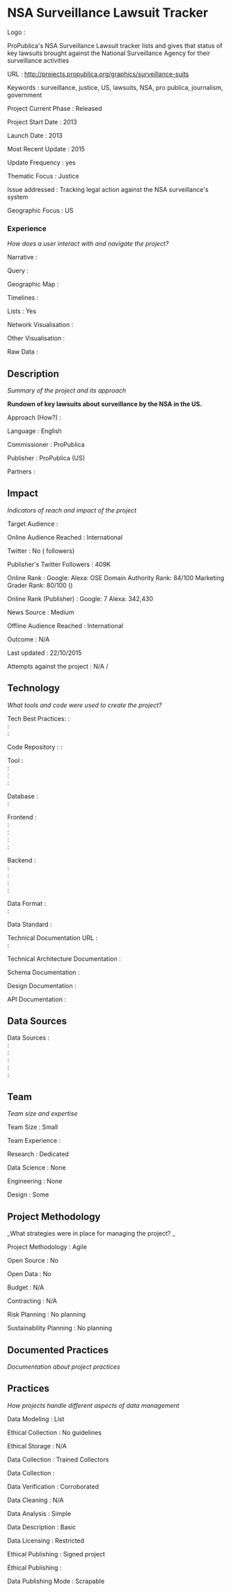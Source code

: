 # NSA Surveillance Lawsuit Tracker



Logo
:   

ProPublica&#39;s NSA Surveillance Lawsuit tracker lists and gives that status of key lawsuits brought against the National Surveillance Agency for their surveillance activities 

URL
:   http://projects.propublica.org/graphics/surveillance-suits


Keywords
:   surveillance, justice, US, lawsuits, NSA, pro publica, journalism, government



Project Current Phase
:   Released

    

Project Start Date
:   2013



Launch Date
:   2013



Most Recent Update
:   2015



Update Frequency
:   yes



Thematic Focus
:   Justice



Issue addressed
:   Tracking legal action against the NSA surveillance&#39;s system  



Geographic Focus
:   US


### Experience

_How does a user interact with and navigate the project?_

Narrative
:    

Query
:    

Geographic Map
:     

Timelines
:    

Lists
:   Yes 

Network Visualisation
:   

Other Visualisation
:   

Raw Data 
:   

## Description

_Summary of the project and its approach_

__Rundown of key lawsuits about surveillance by the NSA in the US.__


Approach (How?)
:   



Language
:   English



Commissioner
:   ProPublica



Publisher
:   ProPublica (US)



Partners
:   


## Impact

_Indicators of reach and impact of the project_


Target Audience
:   



Online Audience Reached
:   International



Twitter
:   No ( followers)



Publisher's Twitter Followers
:   409K



Online Rank
:    Google:      Alexa:     OSE Domain Authority Rank:   84/100 Marketing Grader Rank:   80/100 ()


Online Rank (Publisher)
:    Google:   7  Alexa:   342,430



News Source
:   Medium



Offline Audience Reached
:   International



Outcome
:   N/A



Last updated
:   22/10/2015


Attempts against the project
:   N/A  / 


## Technology

_What tools and code were used to create the project?_

Tech Best Practices:
:    
:     
:    

Code Repository
:   []()
:   []()

Tool
:   
:   
:   
:   

Database
:   
:   

Frontend
:   
:   
:   
:   
:   

Backend
:   
:   
:   
:   
:   

Data Format
:   
:   

Data Standard
:   

Technical Documentation URL
:   
:   

Technical Architecture Documentation
:   

Schema Documentation
:   

Design Documentation
:   

API Documentation
:   


## Data Sources

Data Sources
:   
:   
:   
:   
:   
:   

## Team

_Team size and expertise_

Team Size
:   Small



Team Experience
:    

Research
:   Dedicated 

Data Science
:   None 

Engineering
:    None

Design
:   Some


## Project Methodology

_What strategies were in place for managing the project? _

Project Methodology
:   Agile



Open Source
:   No



Open Data
:   No



Budget
:   N/A


Contracting
:   N/A



Risk Planning
:   No planning



Sustainability Planning
:   No planning


## Documented Practices

_Documentation about project practices_

 
 

 


 



## Practices

_How projects handle different aspects of data management_


Data Modeling
:   List



Ethical Collection
:   No guidelines



Ethical Storage
:   N/A



Data Collection
:   Trained Collectors



Data Collection
:   



Data Verification
:   Corroborated



Data Cleaning
:   N/A



Data Analysis
:   Simple



Data Description
:   Basic



Data Licensing
:   Restricted



Ethical Publishing
:   Signed project



Ethical Publishing
:   



Data Publishing Mode
:   Scrapable
